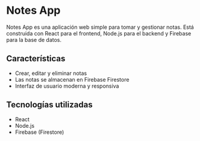 # Notes App

Notes App es una aplicación web simple para tomar y gestionar notas. Está construida con React para el frontend, Node.js para el backend y Firebase para la base de datos.

## Características

- Crear, editar y eliminar notas
- Las notas se almacenan en Firebase Firestore
- Interfaz de usuario moderna y responsiva

## Tecnologías utilizadas

- React
- Node.js
- Firebase (Firestore)

